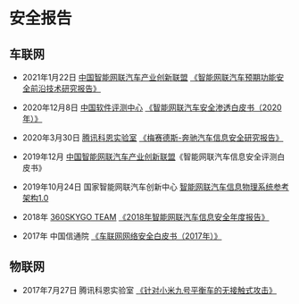 # 安全报告

## 车联网

-  2021年1月22日 [中国智能网联汽车产业创新联盟](http://www.caicv.org.cn/) [《智能网联汽车预期功能安全前沿技术研究报告》](https://index.cvvd.org.cn/cicv/file/20210122105628478/%E6%99%BA%E8%83%BD%E7%BD%91%E8%81%94%E6%B1%BD%E8%BD%A6%E9%A2%84%E6%9C%9F%E5%8A%9F%E8%83%BD%E5%AE%89%E5%85%A8%E5%89%8D%E6%B2%BF%E6%8A%80%E6%9C%AF%E7%A0%94%E7%A9%B6%E6%8A%A5%E5%91%8A.pdf)
- 2020年12月8日 [中国软件评测中心](https://www.cstc.org.cn/) [《智能网联汽车安全渗透白皮书（2020年）》](https://www.cstc.org.cn/zhinengwanglianqicheanquanshentoubaipishu.pdf)

- 2020年3月30日 [腾讯科恩实验室](https://keenlab.tencent.com/zh/) [《梅赛德斯-奔驰汽车信息安全研究报告》](https://keenlab.tencent.com/en/whitepapers/Mercedes_Benz_Security_Research_Report_Final.pdf)
- 2019年12月 [中国智能网联汽车产业创新联盟](http://www.caicv.org.cn/)《智能网联汽车信息安全评测白皮书》
- 2019年10月24日 国家智能网联汽车创新中心 [智能网联汽车信息物理系统参考架构1.0](http://www.caicv.org.cn/index.php/newsInfo/downLoad?id=2294)
- 2018年 [360SKYGO TEAM](https://skygo.360.cn/) [《2018年智能网联汽车信息安全年度报告》](https://img2.iyiou.com/Editor/image/20190320/1553078443868215.pdf)
- 2017年 中国信通院 [《车联网网络安全白皮书（2017年）》](http://www.caict.ac.cn/kxyj/qwfb/bps/201804/P020170921430215345026.pdf)

## 物联网

- 2017年7月27日 腾讯科恩实验室 [《针对小米九号平衡车的无接触式攻击》](https://keenlab.tencent.com/zh/whitepapers/%E9%92%88%E5%AF%B9%E5%B0%8F%E7%B1%B3%E4%B9%9D%E5%8F%B7%E5%B9%B3%E8%A1%A1%E8%BD%A6%E7%9A%84%E6%97%A0%E6%8E%A5%E8%A7%A6%E5%BC%8F%E6%94%BB%E5%87%BB.pdf)

